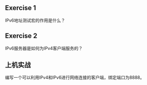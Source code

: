 ## Exercise 1

IPv6地址测试宏的作用是什么？

## Exercise 2

IPv6服务器是如何为IPv4客户端服务的？

## 上机实战

编写一个可以利用IPv4和IPv6进行网络连接的客户端，绑定端口为8888。
